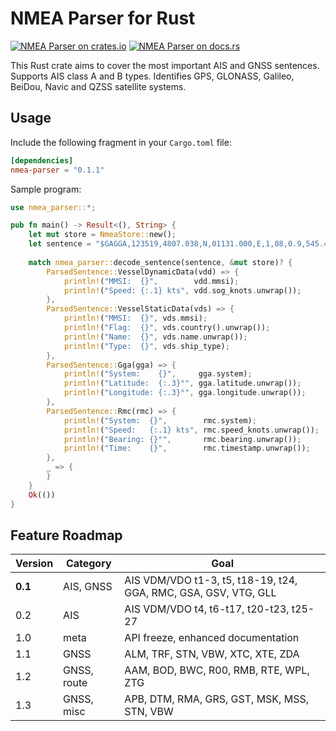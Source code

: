 # NMEA Parser for Rust

[![NMEA Parser on crates.io][cratesio-image]][cratesio]
[![NMEA Parser on docs.rs][docsrs-image]][docsrs]

[cratesio-image]: https://img.shields.io/crates/v/nmea-parser.svg
[cratesio]: https://crates.io/crates/nmea-parser
[docsrs-image]: https://docs.rs/nmea-parser/badge.svg
[docsrs]: https://docs.rs/nmea-parser

This Rust crate aims to cover the most important AIS and GNSS sentences. Supports AIS class A and B types. Identifies GPS, GLONASS, Galileo, BeiDou, Navic and QZSS satellite systems. 

## Usage

Include the following fragment in your `Cargo.toml` file:

```toml
[dependencies]
nmea-parser = "0.1.1"
```

Sample program:

```rust
use nmea_parser::*;

pub fn main() -> Result<(), String> {
    let mut store = NmeaStore::new();
    let sentence = "$GAGGA,123519,4807.038,N,01131.000,E,1,08,0.9,545.4,M,46.9,M,,*56";
    
    match nmea_parser::decode_sentence(sentence, &mut store)? {
        ParsedSentence::VesselDynamicData(vdd) => {
            println!("MMSI:  {}",        vdd.mmsi);
            println!("Speed: {:.1} kts", vdd.sog_knots.unwrap());
        },
        ParsedSentence::VesselStaticData(vds) => {
            println!("MMSI:  {}", vds.mmsi);
            println!("Flag:  {}", vds.country().unwrap());
            println!("Name:  {}", vds.name.unwrap());
            println!("Type:  {}", vds.ship_type);
        },
        ParsedSentence::Gga(gga) => {
            println!("System:    {}",     gga.system);
            println!("Latitude:  {:.3}°", gga.latitude.unwrap());
            println!("Longitude: {:.3}°", gga.longitude.unwrap());
        },
        ParsedSentence::Rmc(rmc) => {
            println!("System:  {}",        rmc.system);
            println!("Speed:   {:.1} kts", rmc.speed_knots.unwrap());
            println!("Bearing: {}°",       rmc.bearing.unwrap());
            println!("Time:    {}",        rmc.timestamp.unwrap());
        },
        _ => {
        }
    }
    Ok(())
}
```

## Feature Roadmap

|Version |Category    |Goal                                                                 |
|--------|------------|---------------------------------------------------------------------|
|**0.1** |AIS, GNSS   |AIS VDM/VDO t1-3, t5, t18-19, t24, GGA, RMC, GSA, GSV, VTG, GLL      |
|0.2     |AIS         |AIS VDM/VDO t4, t6-t17, t20-t23, t25-27                              |
|1.0     |meta        |API freeze, enhanced documentation                                   |
|1.1     |GNSS        |ALM, TRF, STN, VBW, XTC, XTE, ZDA                                    |
|1.2     |GNSS, route |AAM, BOD, BWC, R00, RMB, RTE, WPL, ZTG                               |
|1.3     |GNSS, misc  |APB, DTM, RMA, GRS, GST, MSK, MSS, STN, VBW                          |


